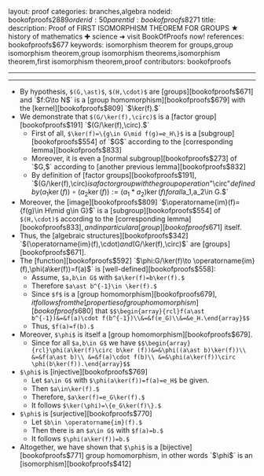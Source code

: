 layout: proof
categories: branches,algebra
nodeid: bookofproofs$2889
orderid: 50
parentid: bookofproofs$8271
title: 
description: Proof of FIRST ISOMORPHISM THEOREM FOR GROUPS ★ history of mathematics ✚ science ➜ visit BookOfProofs now!
references: bookofproofs$677
keywords: isomorphism theorem for groups,group isomorphism theorem,group isomorphism theorems,isomorphism theorem,first isomorphism theorem,proof
contributors: bookofproofs

---


---

* By hypothesis, `$(G,\ast)$`, `$(H,\cdot)$` are [groups][bookofproofs$671] and `$f:G\to N$` is a [group homomorphism][bookofproofs$679] with the [kernel][bookofproofs$809] `$\ker(f).$` 
* We demonstrate that `$(G/\ker(f),\circ)$` is a [factor group][bookofproofs$191] `$(G/\ker(f),\circ).$`
   * First of all, `$\ker(f)=\{g\in G\mid f(g)=e_H\}$` is a [subgroup][bookofproofs$554] of `$G$` according to the [corresponding lemma][bookofproofs$833]
   * Moreover, it is even a [normal subgroup][bookofproofs$273] of `$G,$` according to [another previous lemma][bookofproofs$832]
   * By definition of [factor groups][bookofproofs$191], `$(G/\ker(f),\circ)$` is a factor group with the group operation `$"\circ"$` defined by `$$(a_1 \ker(f))\circ(a_2\ker(f)):=(a_1\ast a_2)\ker(f)$$` for all `$a_1,a_2\in G.$` 
* Moreover, the [image][bookofproofs$809] `$\operatorname{im}(f)=\{f(g)\in H\mid g\in G\}$` is a [subgroup][bookofproofs$554] of `$(H,\cdot)$` according to the [corresponding lemma][bookofproofs$833], and in particular a [group][bookofproofs$671] itself.
* Thus, the [algebraic structures][bookofproofs$342] `$(\operatorname{im}(f),\cdot)$` and `$(G/\ker(f),\circ)$` are [groups][bookofproofs$671].
* The [function][bookofproofs$592] `$\phi:G/\ker(f)\to \operatorname{im}(f),$` `$\phi(a\ker(f))=f(a)$` is [well-defined][bookofproofs$558]:
   * Assume, `$a,b\in G$` with `$a\ker(f)=b\ker(f).$`
   * Therefore `$a\ast b^{-1}\in \ker(f).$` 
   * Since `$f$` is a [group homomorphism][bookofproofs$679], it follows from the [properties of group homomorphism][bookofproofs$680] that `$$\begin{array}{rcl}f(a\ast b^{-1})&=&f(a)\cdot f(b^{-1})\\&=&f(e_G)\\&=&e_H.\end{array}$$`
   * Thus, `$f(a)=f(b).$`
* Moreover, `$\phi$` is itself a [group homomorphism][bookofproofs$679].
   * Since for all `$a,b\in G$` we have `$$\begin{array}{rcl}\phi(a\ker(f)\circ b\ker (f))&=&\phi((a\ast b)\ker(f))\\
&=&f(a\ast b)\\
&=&f(a)\cdot f(b)\\
&=&\phi(a\ker(f))\circ \phi(b\ker(f)).\end{array}$$`
* `$\phi$` is [injective][bookofproofs$769]
   * Let `$a\in G$` with `$\phi(a\ker(f))=f(a)=e_H$` be given.
   * Then `$a\in\ker(f).$`
   * Therefore, `$a\ker(f)=e_G\ker(f).$`
   * It follows `$\ker(\phi)=\{e_G\ker(f)\}.$`
* `$\phi$` is [surjective][bookofproofs$770]
   * Let `$b\in \operatorname{im}(f).$` 
   * Then there is an `$a\in G$` with `$f(a)=b.$`
   * It follows `$\phi(a\ker(f))=b.$`
* Altogether, we have shown that `$\phi$` is a [bijective][bookofproofs$771] group homomorphism, in other words `$\phi$` is an [isomorphism][bookofproofs$412]
